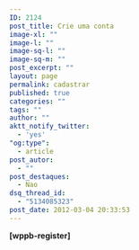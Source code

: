 ```yaml
---
ID: 2124
post_title: Crie uma conta
image-xl: ""
image-l: ""
image-sq-l: ""
image-sq-m: ""
post_excerpt: ""
layout: page
permalink: cadastrar
published: true
categories: ""
tags: ""
author: ""
aktt_notify_twitter:
  - 'yes'
"og:type":
  - article
post_autor:
  - ""
post_destaques:
  - Nao
dsq_thread_id:
  - "5134085323"
post_date: 2012-03-04 20:33:53
---
```

<strong>[wppb-register]</strong>